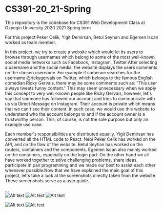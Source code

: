# CS391-20_21-Spring
This repository is the codebase for CS391 Web Development Class at Ozyegin University 2020 2021 Spring term

For this project Peker Celik, Yigit Demirsan, Betul Seyhan and Egemen Iscan worked as team member. 

In this project, we try to create a website which would let its users to browse through usernames which belong to some of the most well-known social media networks such as Facebook, Instagram, Twitter.After selecting a username and the social media, the website displays the users comments on the chosen username. For example if someone searches for the username @rickygervais on Twitter, which belongs to the famous English comedian Ricky Gervais, there may be some comments such as: "This user always tweets funny content." This may seem unnecessary when we apply this concept to very well-known people like Ricky Gervais, however, let's say that someone has followed our account and tries to communicate with us via Direct Message on Instagram. Their account is private which means that we can't see their content. In such case, we would use this website to understand who the account belongs to and if the account owner is a trustworthy person. This, of course, is not the sole purpose but only an example use case.

Each member's responsibilities are distributed equally. Yigit Demirsan has converted all the HTML code to React. Nebi Peker Celik has worked on the API, and on the flow of the website. Betul Seyhan has worked on the routers, containers and the components. Egemen Iscan also mainly worked on the containers, especially on the login part. On the other hand we all have worked together to solve challenging problems, share ideas, participate in pair programming and we made our best to assist each other whenever possible.Now that we have explained the main goal of this project, let's take a look at the screenshots directly taken from the website. These screenshots serve as a user guide...

...
<br>
![Alt text](./assets/one.jpeg)
![Alt text](./assets/two.jpeg)
![Alt text](./assets/three.jpeg)

![Alt text](./assets/four.jpeg)
![Alt text](./assets/five.jpeg)
